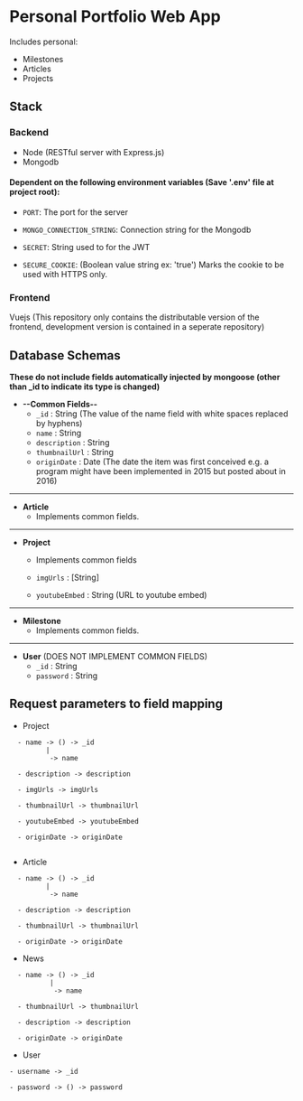 # Personal Portfolio Web App

Includes personal: 

- Milestones
- Articles
- Projects

## Stack

### Backend

- Node (RESTful server with Express.js)
- Mongodb

#### Dependent on the following environment variables (Save '.env' file at project root):

* `PORT`: The port for the server

* `MONGO_CONNECTION_STRING`: Connection string for the Mongodb 

* `SECRET`: String used to for the JWT

* `SECURE_COOKIE`: (Boolean value string ex: 'true') 
 Marks the cookie to be used with HTTPS only.

### Frontend

Vuejs (This repository only contains the distributable version of the frontend, development version is contained in a seperate repository)

## Database Schemas

**These do not include fields automatically injected by mongoose (other than \_id to indicate its type is changed)**

- **--Common Fields--**
  - `_id` : String (The value of the name field with white spaces replaced by hyphens)
  - `name` : String
  - `description` : String
  - `thumbnailUrl` : String
  - `originDate` : Date (The date the item was first conceived e.g. a program might have been implemented in 2015 but posted about in 2016)

---

- **Article**
  -  Implements common fields.

---

- **Project**
  - Implements common fields
  - `imgUrls` : [String]

  - `youtubeEmbed` : String (URL to youtube embed)

---

- **Milestone**
  - Implements common fields.

---

- **User** (DOES NOT IMPLEMENT COMMON FIELDS)
  - `_id` : String
  - `password` : String

## Request parameters to field mapping

- Project

```
  - name -> () -> _id
         |
          -> name

  - description -> description

  - imgUrls -> imgUrls

  - thumbnailUrl -> thumbnailUrl

  - youtubeEmbed -> youtubeEmbed

  - originDate -> originDate


```

- Article

```
  - name -> () -> _id
         |
          -> name

  - description -> description

  - thumbnailUrl -> thumbnailUrl

  - originDate -> originDate
```

- News

```
  - name -> () -> _id
          |
           -> name

  - thumbnailUrl -> thumbnailUrl

  - description -> description

  - originDate -> originDate
```

- User

```
- username -> _id

- password -> () -> password
```
